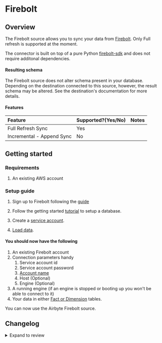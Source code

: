 # Firebolt

## Overview

The Firebolt source allows you to sync your data from [Firebolt](https://www.firebolt.io/). Only Full refresh is supported at the moment.

The connector is built on top of a pure Python [firebolt-sdk](https://pypi.org/project/firebolt-sdk/) and does not require additonal dependencies.

#### Resulting schema

The Firebolt source does not alter schema present in your database. Depending on the destination connected to this source, however, the result schema may be altered. See the destination's documentation for more details.

#### Features

| Feature                   | Supported?\(Yes/No\) | Notes |
| :------------------------ | :------------------- | :---- |
| Full Refresh Sync         | Yes                  |       |
| Incremental - Append Sync | No                   |       |

## Getting started

### Requirements

1. An existing AWS account

### Setup guide

1. Sign up to Firebolt following the [guide](https://docs.firebolt.io/godocs/Guides/managing-your-organization/creating-an-organization.html)

1. Follow the getting started [tutorial](https://docs.firebolt.io/godocs/Guides/getting-started.html) to setup a database.

1. Create a [service account](https://docs.firebolt.io/godocs/Guides/managing-your-organization/service-accounts.html).

1. [Load data](https://docs.firebolt.io/godocs/Guides/loading-data/loading-data.html).

#### You should now have the following

1. An existing Firebolt account
1. Connection parameters handy
   1. Service account id
   1. Service account password
   1. [Account name](https://docs.firebolt.io/godocs/Guides/managing-your-organization/managing-accounts.html)
   1. Host (Optional)
   1. Engine (Optional)
1. A running engine (if an engine is stopped or booting up you won't be able to connect to it)
1. Your data in either [Fact or Dimension](https://docs.firebolt.io/godocs/Overview/working-with-tables/working-with-tables.html#fact-and-dimension-tables) tables.

You can now use the Airbyte Firebolt source.

## Changelog

<details>
  <summary>Expand to review</summary>

| Version | Date       | Pull Request                                             | Subject                                                      |
| :------ | :--------- | :------------------------------------------------------- | :----------------------------------------------------------- |
| 2.0.25 | 2025-04-12 | [48657](https://github.com/airbytehq/airbyte/pull/48657) | Update dependencies |
| 2.0.24 | 2024-11-04 | [48154](https://github.com/airbytehq/airbyte/pull/48154) | Update dependencies |
| 2.0.23 | 2024-10-28 | [47109](https://github.com/airbytehq/airbyte/pull/47109) | Update dependencies |
| 2.0.22 | 2024-10-12 | [46826](https://github.com/airbytehq/airbyte/pull/46826) | Update dependencies |
| 2.0.21 | 2024-10-05 | [46471](https://github.com/airbytehq/airbyte/pull/46471) | Update dependencies |
| 2.0.20 | 2024-09-28 | [46210](https://github.com/airbytehq/airbyte/pull/46210) | Update dependencies |
| 2.0.19 | 2024-09-21 | [45765](https://github.com/airbytehq/airbyte/pull/45765) | Update dependencies |
| 2.0.18 | 2024-09-14 | [45572](https://github.com/airbytehq/airbyte/pull/45572) | Update dependencies |
| 2.0.17 | 2024-09-07 | [45211](https://github.com/airbytehq/airbyte/pull/45211) | Update dependencies |
| 2.0.16 | 2024-08-31 | [45030](https://github.com/airbytehq/airbyte/pull/45030) | Update dependencies |
| 2.0.15 | 2024-08-24 | [44715](https://github.com/airbytehq/airbyte/pull/44715) | Update dependencies |
| 2.0.14 | 2024-08-17 | [44212](https://github.com/airbytehq/airbyte/pull/44212) | Update dependencies |
| 2.0.13 | 2024-08-12 | [43774](https://github.com/airbytehq/airbyte/pull/43774) | Update dependencies |
| 2.0.12 | 2024-08-10 | [43535](https://github.com/airbytehq/airbyte/pull/43535) | Update dependencies |
| 2.0.11 | 2024-08-03 | [43268](https://github.com/airbytehq/airbyte/pull/43268) | Update dependencies |
| 2.0.10 | 2024-07-20 | [42159](https://github.com/airbytehq/airbyte/pull/42159) | Update dependencies |
| 2.0.9 | 2024-07-13 | [41744](https://github.com/airbytehq/airbyte/pull/41744) | Update dependencies |
| 2.0.8 | 2024-07-10 | [41575](https://github.com/airbytehq/airbyte/pull/41575) | Update dependencies |
| 2.0.7 | 2024-07-09 | [41151](https://github.com/airbytehq/airbyte/pull/41151) | Update dependencies |
| 2.0.6 | 2024-07-06 | [40979](https://github.com/airbytehq/airbyte/pull/40979) | Update dependencies |
| 2.0.5 | 2024-06-25 | [40438](https://github.com/airbytehq/airbyte/pull/40438) | Update dependencies |
| 2.0.4 | 2024-06-22 | [40199](https://github.com/airbytehq/airbyte/pull/40199) | Update dependencies |
| 2.0.3 | 2024-06-06 | [39183](https://github.com/airbytehq/airbyte/pull/39183) | [autopull] Upgrade base image to v1.2.2 |
| 2.0.2 | 2024-06-03 | [38892](https://github.com/airbytehq/airbyte/pull/38892) | Replace AirbyteLogger with logging.Logger |
| 2.0.1 | 2024-06-03 | [38892](https://github.com/airbytehq/airbyte/pull/38892) | Replace AirbyteLogger with logging.Logger |
| 2.0.0 | 2024-06-01 | [36349](https://github.com/airbytehq/airbyte/pull/36349) | Service account authentication support |
| 1.0.0 | 2023-07-20 | [21842](https://github.com/airbytehq/airbyte/pull/21842) | PGDate, TimestampTZ, TimestampNTZ and Boolean column support |
| 0.2.1 | 2022-05-10 | [25965](https://github.com/airbytehq/airbyte/pull/25965) | Fix DATETIME conversion to Airbyte date-time type |
| 0.2.0 | 2022-09-09 | [16583](https://github.com/airbytehq/airbyte/pull/16583) | Reading from views |
| 0.1.0 | 2022-04-28 | [13874](https://github.com/airbytehq/airbyte/pull/13874) | Create Firebolt source |

</details>
